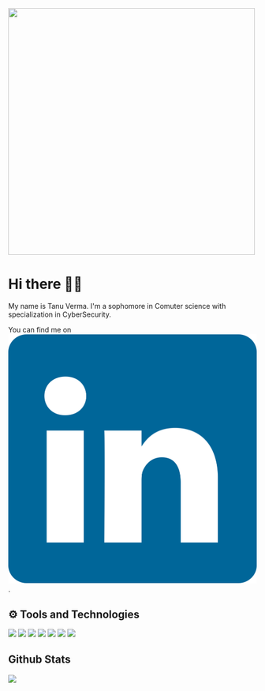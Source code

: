 <img src="tanu1.gif" height="500px" width="500px">

# Hi there 👋🏻   
My name is Tanu Verma. I'm a sophomore in Comuter science with specialization in CyberSecurity. 

You can find me on [![LinkedIn][2.2]][2] .

## ⚙ Tools and Technologies
![](https://img.shields.io/badge/OS-Windows-informational?style=flat&logo=windows&logoColor=white&color=2bbc8a)
![](https://img.shields.io/badge/OS-Linux-informational?style=flat&logo=linux&logoColor=white&color=2bbc8a)
![](https://img.shields.io/badge/Editor-SublimeText-informational?style=flat&sublimetext=<LOGO_NAME>&logoColor=white&color=2bbc8a)
![](https://img.shields.io/badge/Editor-VSCode-informational?style=flat&logo=vscode&logoColor=white&color=2bbc8a)
![](https://img.shields.io/badge/Code-Java-informational?style=flat&logo=java&logoColor=white&color=2bbc8a)
![](https://img.shields.io/badge/Code-Python-informational?style=flat&logo=python&logoColor=white&color=2bbc8a)
![](https://img.shields.io/badge/Code-C/C++-informational?style=flat&logo=c&logoColor=white&color=2bbc8a)

## Github Stats

<a href="https://github.com/anuraghazra/github-readme-stats">
  <img align="center" src="https://github-readme-stats.vercel.app/api/pin/?username=vermatanu&repo=github-readme-stats" />
</a>



<!-- Links to your social media accounts -->

[2]: https://www.linkedin.com/in/tanu-verma-853010191/

<!-- Icons -->

[2.2]: linkedin-icon-2.svg 
